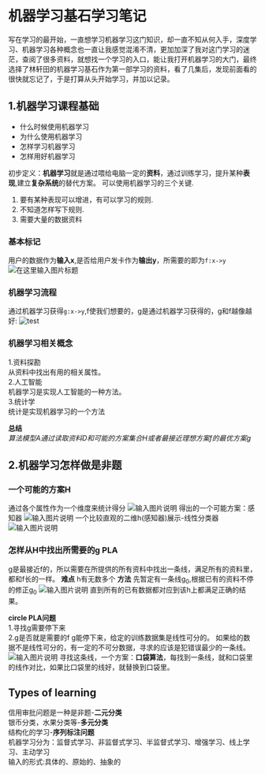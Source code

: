 # 机器学习基石学习笔记
写在学习的最开始，一直想学习机器学习这门知识，却一直不知从何入手，深度学习、机器学习各种概念也一直让我感觉混淆不清，更加加深了我对这门学习的迷茫，查阅了很多资料，就想找一个学习的入口，能让我打开机器学习的大门，最终选择了林轩田的机器学习基石作为第一部学习的资料，看了几集后，发现前面看的很快就忘记了，于是打算从头开始学习，并加以记录。

## 1.机器学习课程基础

* 什么时候使用机器学习
* 为什么使用机器学习
* 怎样学习机器学习
* 怎样用好机器学习

初步定义：**机器学习**就是通过喂给电脑一定的**资料**，通过训练学习，提升某种**表现**,建立**复杂系统**的替代方案。
可以使用机器学习的三个关键.

1. 要有某种表现可以增进，有可以学习的规则.
2. 不知道怎样写下规则.
3. 需要大量的数据资料

### 基本标记
用户的数据作为**输入x**,是否给用户发卡作为**输出y**，所需要的即为`f:x->y`
![](https://static.oschina.net/uploads/img/201710/17010252_YhOg.png "在这里输入图片标题")
### 机器学习流程
通过机器学习获得`g:x->y`,f使我们想要的，g是通过机器学习获得的，g和f越像越好:
![test](https://static.oschina.net/uploads/img/201710/17213603_eQbl.png "演示图")
### 机器学习相关概念
1.资料探勘  
从资料中找出有用的相关属性。  
2.人工智能  
机器学习是实现人工智能的一种方法。  
3.统计学  
统计是实现机器学习的一个方法 

**总结**  
*算法模型A通过读取资料D和可能的方案集合H或者最接近理想方案f的最优方案g*
## 2.机器学习怎样做是非题
### 一个可能的方案H
通过各个属性作为一个维度来统计得分
![输入图片说明](https://static.oschina.net/uploads/img/201710/17220618_T9AJ.png "在这里输入图片标题")
得出的一个可能方案：感知器
![输入图片说明](https://static.oschina.net/uploads/img/201710/17220806_kgl4.png "在这里输入图片标题")
一个比较直观的二维h(感知器)展示-线性分类器
![输入图片说明](https://static.oschina.net/uploads/img/201710/17221429_0C1j.png "在这里输入图片标题")

### 怎样从H中找出所需要的g PLA
g是最接近f的，所以需要在所提供的所有资料中找出一条线，满足所有的资料里，都和f长的一样。
**难点** h有无数多个
**方法** 先暂定有一条线g<sub>0</sub>,根据已有的资料不停的修正g<sub>0</sub>
![输入图片说明](https://static.oschina.net/uploads/img/201710/17223314_H44S.png "在这里输入图片标题")
直到所有的已有数据都对应到该h上都满足正确的结果。

**circle PLA问题**  
1.寻找g需要停下来  
2.g是否就是需要的f
g能停下来，给定的训练数据集是线性可分的。
如果给的数据不是线性可分的，有一定的不可分数据，寻求的应该是犯错误最少的一条线。
![输入图片说明](https://static.oschina.net/uploads/img/201710/18145911_pVaH.png "在这里输入图片标题")
寻找这条线，一个方案：**口袋算法**，每找到一条线，就和口袋里的线作对比，如果比口袋里的线好，就替换到口袋里。
## Types of learning
信用审批问题是一种是非题-**二元分类**  
银币分类，水果分类等-**多元分类**  
结构化的学习-**序列标注问题**  
机器学习分为：监督式学习、非监督式学习、半监督式学习、增强学习、线上学习、主动学习  
输入的形式:具体的、原始的、抽象的



 
  